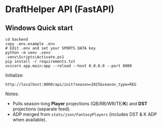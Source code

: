 # DraftHelper API (FastAPI)

## Windows Quick start
```
cd backend
copy .env.example .env
# Edit .env and set your SPORTS DATA key
python -m venv .venv
.venv\Scripts\Activate.ps1
pip install -r requirements.txt
uvicorn app.main:app --reload --host 0.0.0.0 --port 8000
```
Initialize:
```
http://localhost:8000/api/init?season=2025&season_type=REG
```
Notes:
- Pulls season-long **Player** projections (QB/RB/WR/TE/**K**) and **DST** projections (separate feed).
- ADP merged from `stats/json/FantasyPlayers` (includes DST & K ADP when available).

